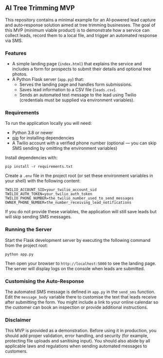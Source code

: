 ## AI Tree Trimming MVP

This repository contains a minimal example for an AI‑powered lead capture and auto‑response solution aimed at tree trimming businesses.  The goal of this MVP (minimum viable product) is to demonstrate how a service can collect leads, record them to a local file, and trigger an automated response via SMS.

### Features

* A simple landing page (`index.html`) that explains the service and includes a form for prospects to submit their details and optional tree photos.
* A Python Flask server (`app.py`) that:
  * Serves the landing page and handles form submissions.
  * Saves lead information to a CSV file (`leads.csv`).
  * Sends an automated text message to the lead using Twilio (credentials must be supplied via environment variables).

### Requirements

To run the application locally you will need:

* Python 3.8 or newer
* [pip](https://pip.pypa.io/en/stable/) for installing dependencies
* A Twilio account with a verified phone number (optional — you can skip SMS sending by omitting the environment variables)

Install dependencies with:

```
pip install -r requirements.txt
```

Create a `.env` file in the project root (or set these environment variables in your shell) with the following content:

```
TWILIO_ACCOUNT_SID=your_twilio_account_sid
TWILIO_AUTH_TOKEN=your_twilio_auth_token
TWILIO_PHONE_NUMBER=the_twilio_number_used_to_send_messages
OWNER_PHONE_NUMBER=the_number_receiving_lead_notifications
```

If you do not provide these variables, the application will still save leads but will skip sending SMS messages.

### Running the Server

Start the Flask development server by executing the following command from the project root:

```
python app.py
```

Then open your browser to `http://localhost:5000` to see the landing page.  The server will display logs on the console when leads are submitted.

### Customising the Auto‑Response

The automated SMS message is defined in `app.py` in the `send_sms` function.  Edit the `message_body` variable there to customise the text that leads receive after submitting the form.  You might include a link to your online calendar so the customer can book an inspection or provide additional instructions.

### Disclaimer

This MVP is provided as a demonstration.  Before using it in production, you should add proper validation, error handling, and security (for example, protecting file uploads and sanitising input).  You should also abide by all applicable laws and regulations when sending automated messages to customers.
